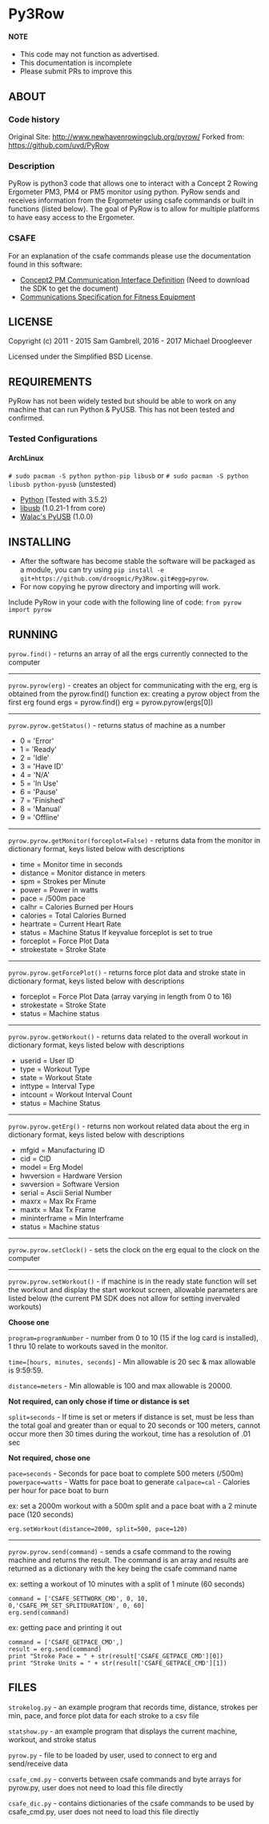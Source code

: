 # Py3Row

#### NOTE
+ This code may not function as advertised.
+ This documentation is incomplete
+ Please submit PRs to improve this

## ABOUT

### Code history
Original Site: http://www.newhavenrowingclub.org/pyrow/
Forked from: https://github.com/uvd/PyRow

### Description
PyRow is python3 code that allows one to interact with a Concept 2 Rowing Ergometer PM3, PM4 or PM5 monitor using python.  PyRow sends and receives information from the Ergometer using csafe commands or built in functions (listed below).  The goal of PyRow is to allow for multiple platforms to have easy access to the Ergometer.

### CSAFE
For an explanation of the csafe commands please use the documentation found in this software:
- [Concept2 PM Communication Interface Definition](http://www.concept2.com/service/software/software-development-kit) (Need to download the SDK to get the document)
- [Communications Specification for Fitness Equipment](http://www.fitlinxx.com/CSAFE/)

## LICENSE
Copyright (c) 2011 - 2015 Sam Gambrell, 2016 - 2017 Michael Droogleever

Licensed under the Simplified BSD License.


## REQUIREMENTS
PyRow has not been widely tested but should be able to work on any machine that can run Python & PyUSB. This has not been tested and confirmed.

### Tested Configurations

#### ArchLinux
`# sudo pacman -S python python-pip libusb`
or
`# sudo pacman -S python libusb python-pyusb` (unstested)
- [Python](http://python.org/) (Tested with 3.5.2)
- [libusb](http://www.libusb.org/) (1.0.21-1 from core)
- [Walac's PyUSB](http://walac.github.io/pyusb) (1.0.0)


## INSTALLING
+ After the software has become stable the software will be packaged as a module, you can try using `pip install -e git+https://github.com/droogmic/Py3Row.git#egg=pyrow`.  
+ For now copying he pyrow directory and importing will work.

Include PyRow in your code with the following line of code:
`from pyrow import pyrow`


## RUNNING
`pyrow.find()` - returns an array of all the ergs currently connected to the computer

---------------------------------------

`pyrow.pyrow(erg)` - creates an object for communicating with the erg, erg is obtained from the pyrow.find() function
 ex: creating a pyrow object from the first erg found
   ergs = pyrow.find()
   erg = pyrow.pyrow(ergs[0])

---------------------------------------

`pyrow.pyrow.getStatus()` - returns status of machine as a number
  - 0 = 'Error'
  - 1 = 'Ready'
  - 2 = 'Idle'
  - 3 = 'Have ID'
  - 4 = 'N/A'
  - 5 = 'In Use'
  - 6 = 'Pause'
  - 7 = 'Finished'
  - 8 = 'Manual'
  - 9 = 'Offline'

---------------------------------------

`pyrow.pyrow.getMonitor(forceplot=False)` - returns data from the monitor in dictionary format, keys listed below with descriptions
  - time = Monitor time in seconds
  - distance = Monitor distance in meters
  - spm = Strokes per Minute
  - power = Power in watts
  - pace = /500m pace
  - calhr = Calories Burned per Hours
  - calories = Total Calories Burned
  - heartrate = Current Heart Rate
  - status = Machine Status
 If keyvalue forceplot is set to true
  - forceplot = Force Plot Data
  - strokestate = Stroke State

---------------------------------------

`pyrow.pyrow.getForcePlot()` - returns force plot data and stroke state in dictionary format, keys listed below with descriptions
  - forceplot = Force Plot Data (array varying in length from 0 to 16)
  - strokestate = Stroke State
  - status = Machine status

---------------------------------------

`pyrow.pyrow.getWorkout()` - returns data related to the overall workout in dictionary format, keys listed below with descriptions
  - userid = User ID
  - type = Workout Type
  - state = Workout State
  - inttype = Interval Type
  - intcount = Workout Interval Count
  - status = Machine Status

---------------------------------------

`pyrow.pyrow.getErg()` - returns non workout related data about the erg in dictionary format, keys listed below with descriptions
  - mfgid = Manufacturing ID
  - cid = CID
  - model = Erg Model
  - hwversion = Hardware Version
  - swversion = Software Version
  - serial = Ascii Serial Number
  - maxrx = Max Rx Frame
  - maxtx = Max Tx Frame
  - mininterframe = Min Interframe
  - status = Machine status

---------------------------------------

`pyrow.pyrow.setClock()` - sets the clock on the erg equal to the clock on the computer

---------------------------------------

`pyrow.pyrow.setWorkout()` - if machine is in the ready state function will set the workout and display the start workout screen, allowable parameters are listed below (the current PM SDK does not allow for setting invervaled workouts)

**Choose one**

  `program=programNumber` - number from 0 to 10 (15 if the log card is installed), 1 thru 10 relate to workouts saved in the monitor.

  `time=[hours, minutes, seconds]` - Min allowable is 20 sec & max allowable is 9:59:59.

  `distance=meters` - Min allowable is 100 and max allowable is 20000.

 **Not required, can only chose if time or distance is set**

  `split=seconds` - If time is set or meters if distance is set, must be less than the total goal and greater
         than or equal to 20 seconds or 100 meters, cannot occur more then 30 times during the workout, time
         has a resolution of .01 sec

 **Not required, chose one**

  `pace=seconds` - Seconds for pace boat to complete 500 meters (/500m)
  `powerpace=watts` - Watts for pace boat to generate
  `calpace=cal` - Calories per hour for pace boat to burn

 ex: set a 2000m workout with a 500m split and a pace boat with a 2 minute pace (120 seconds)

  `erg.setWorkout(distance=2000, split=500, pace=120)`

---------------------------------------

`pyrow.pyrow.send(command)` - sends a csafe command to the rowing machine and returns the result. The command is an array and
 results are returned as a dictionary with the key being the csafe command name

 ex: setting a workout of 10 minutes with a split of 1 minute (60 seconds)

    command = ['CSAFE_SETTWORK_CMD', 0, 10, 0,'CSAFE_PM_SET_SPLITDURATION', 0, 60]
    erg.send(command)

 ex: getting pace and printing it out

    command = ['CSAFE_GETPACE_CMD',]
    result = erg.send(command)
    print "Stroke Pace = " + str(result['CSAFE_GETPACE_CMD'][0])
    print "Stroke Units = " + str(result['CSAFE_GETPACE_CMD'][1])

## FILES
`strokelog.py` - an example program that records time, distance, strokes per min, pace, and force plot data for each stroke to a csv file

`statshow.py` - an example program that displays the current machine, workout, and stroke status

`pyrow.py` - file to be loaded by user, used to connect to erg and send/receive data

`csafe_cmd.py` - converts between csafe commands and byte arrays for pyrow.py, user does not need to load this file directly

`csafe_dic.py` - contains dictionaries of the csafe commands to be used by csafe_cmd.py, user does not need to load this file directly

